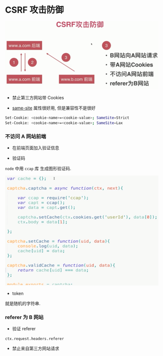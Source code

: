# CSRF 攻击防御

![](./media/13.png)

- 禁止第三方网站带 Cookies

- [same-site](https://developer.mozilla.org/en-US/docs/Web/HTTP/Headers/set-cookie) 属性很好用, 但是兼容性不是很好

```bash
Set-Cookie: <cookie-name>=<cookie-value>; SameSite=Strict
Set-Cookie: <cookie-name>=<cookie-value>; SameSite=Lax
```

### 不访问 A 网站前端

- 在前端页面加入验证信息

- 验证码

`node` 中用 `ccap` 库 生成图形验证码.

![](./media/14.png)

- token

就是随机的字符串.

### referer 为 B 网站

- 验证 referer

`ctx.request.headers.referer`

- 禁止来自第三方网站请求